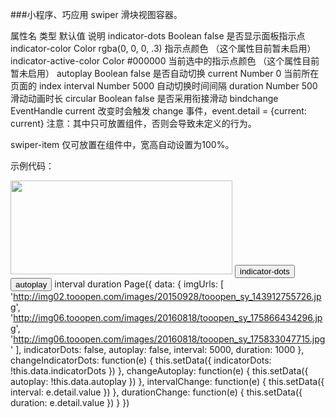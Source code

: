 ###小程序、巧应用
swiper
滑块视图容器。

属性名	类型	默认值	说明
indicator-dots	Boolean	false	是否显示面板指示点
indicator-color	Color	rgba(0, 0, 0, .3)	指示点颜色 （这个属性目前暂未启用）
indicator-active-color	Color	#000000	当前选中的指示点颜色 （这个属性目前暂未启用）
autoplay	Boolean	false	是否自动切换
current	Number	0	当前所在页面的 index
interval	Number	5000	自动切换时间间隔
duration	Number	500	滑动动画时长
circular	Boolean	false	是否采用衔接滑动
bindchange	EventHandle		current 改变时会触发 change 事件，event.detail = {current: current}
注意：其中只可放置<swiper-item/>组件，否则会导致未定义的行为。

swiper-item
仅可放置在<swiper/>组件中，宽高自动设置为100%。

示例代码：

<swiper indicator-dots="{{indicatorDots}}"
autoplay="{{autoplay}}" interval="{{interval}}" duration="{{duration}}">
<block wx:for="{{imgUrls}}">
<swiper-item>
<image src="{{item}}" class="slide-image" width="355" height="150"/>
</swiper-item>
</block>
</swiper>
<button bindtap="changeIndicatorDots"> indicator-dots </button>
<button bindtap="changeAutoplay"> autoplay </button>
<slider bindchange="intervalChange" show-value min="500" max="2000"/> interval
<slider bindchange="durationChange" show-value min="1000" max="10000"/> duration
Page({
data: {
imgUrls: [
'http://img02.tooopen.com/images/20150928/tooopen_sy_143912755726.jpg',
'http://img06.tooopen.com/images/20160818/tooopen_sy_175866434296.jpg',
'http://img06.tooopen.com/images/20160818/tooopen_sy_175833047715.jpg'
],
indicatorDots: false,
autoplay: false,
interval: 5000,
duration: 1000
},
changeIndicatorDots: function(e) {
this.setData({
indicatorDots: !this.data.indicatorDots
})
},
changeAutoplay: function(e) {
this.setData({
autoplay: !this.data.autoplay
})
},
intervalChange: function(e) {
this.setData({
interval: e.detail.value
})
},
durationChange: function(e) {
this.setData({
duration: e.detail.value
})
}
})
